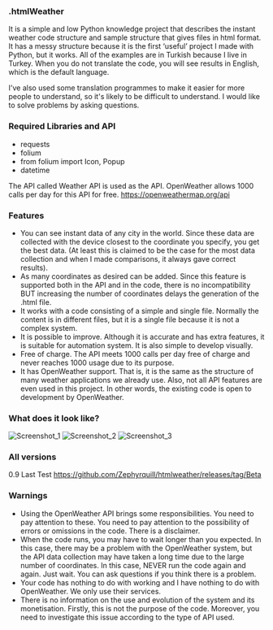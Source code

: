 ### **.htmlWeather**

It is a simple and low Python knowledge project that describes the instant weather code structure and sample structure that gives files in html format. It has a messy structure because it is the first ‘useful’ project I made with Python, but it works. All of the examples are in Turkish because I live in Turkey. When you do not translate the code, you will see results in English, which is the default language.

I've also used some translation programmes to make it easier for more people to understand, so it's likely to be difficult to understand. I would like to solve problems by asking questions.

### **Required Libraries and API** 

- requests
- folium
- from folium import Icon, Popup
- datetime

The API called Weather API is used as the API. OpenWeather allows 1000 calls per day for this API for free. https://openweathermap.org/api

### **Features**

- You can see instant data of any city in the world. Since these data are collected with the device closest to the coordinate you specify, you get the best data. (At least this is claimed to be the case for the most data collection and when I made comparisons, it always gave correct results).
- As many coordinates as desired can be added. Since this feature is supported both in the API and in the code, there is no incompatibility BUT increasing the number of coordinates delays the generation of the .html file.
- It works with a code consisting of a simple and single file. Normally the content is in different files, but it is a single file because it is not a complex system.
- It is possible to improve. Although it is accurate and has extra features, it is suitable for automation system. It is also simple to develop visually. 
- Free of charge. The API meets 1000 calls per day free of charge and never reaches 1000 usage due to its purpose.
- It has OpenWeather support. That is, it is the same as the structure of many weather applications we already use. Also, not all API features are even used in this project. In other words, the existing code is open to development by OpenWeather.

### **What does it look like?**

![Screenshot_1](https://github.com/user-attachments/assets/7d41342d-d53f-4757-8027-3c2825ef2363)
![Screenshot_2](https://github.com/user-attachments/assets/c8056703-540e-41b4-a248-43b7e5fa9c2b)
![Screenshot_3](https://github.com/user-attachments/assets/e5eba61c-0552-4fa6-8c14-cb37d3160cbd)

### **All versions**

0.9 Last Test https://github.com/Zephyrquill/htmlweather/releases/tag/Beta

### **Warnings**

- Using the OpenWeather API brings some responsibilities. You need to pay attention to these. You need to pay attention to the possibility of errors or omissions in the code. There is a disclaimer.
- When the code runs, you may have to wait longer than you expected. In this case, there may be a problem with the OpenWeather system, but the API data collection may have taken a long time due to the large number of coordinates. In this case, NEVER run the code again and again. Just wait. You can ask questions if you think there is a problem.
- Your code has nothing to do with working and I have nothing to do with OpenWeather. We only use their services.
- There is no information on the use and evolution of the system and its monetisation. Firstly, this is not the purpose of the code. Moreover, you need to investigate this issue according to the type of API used.
